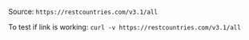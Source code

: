 Source: `https://restcountries.com/v3.1/all`


To test if link is working:
`curl -v https://restcountries.com/v3.1/all`

